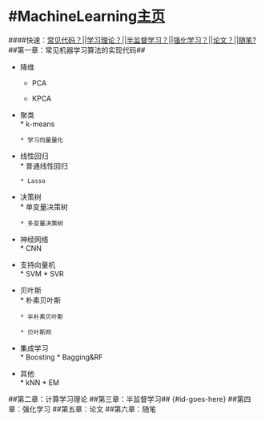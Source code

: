 #MachineLearning[主页](https://github.com/rainyxx/MachineLearning.git)
==========================================
####快速：[常见代码？](#id-goes-here)||[学习理论？]()||[半监督学习？]()||[强化学习？]()||[论文？]()||[随笔?]()
##第一章：常见机器学习算法的实现代码##
* 降维<br>
    * PCA
    
    * KPCA
    
* 聚类<br>
      * k-means
      
      * 学习向量量化
* 线性回归<br>
      * 普通线性回归
      
      * Lasso
* 决策树<br>
      * 单变量决策树
      
      * 多变量决策树
* 神经网络<br>
      * CNN
* 支持向量机<br>
      * SVM
      * SVR
* 贝叶斯<br>
      * 朴素贝叶斯
      
      * 半朴素贝叶斯
      
      * 贝叶斯网
* 集成学习<br>
      * Boosting
      * Bagging&RF
* 其他<br>
      * kNN
      * EM
      
      
##第二章：计算学习理论
##第三章：半监督学习##    {#id-goes-here}
##第四章：强化学习
##第五章：论文
##第六章：随笔
